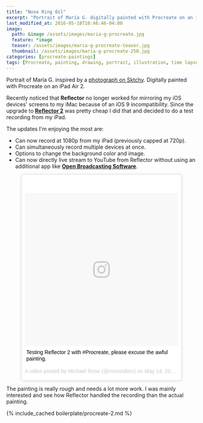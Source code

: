 ```yaml
---
title: "Nose Ring Oil"
excerpt: "Portrait of María G. digitally painted with Procreate on an iPad."
last_modified_at: 2016-05-18T10:46:46-04:00
image: 
  path: &image /assets/images/maria-g-procreate.jpg
  feature: *image
  teaser: /assets/images/maria-g-procreate-teaser.jpg
  thumbnail: /assets/images/maria-g-procreate-250.jpg
categories: [procreate-paintings]
tags: [Procreate, painting, drawing, portrait, illustration, time lapse]
---
```


Portrait of María G. inspired by a [photograph on Sktchy](http://sktchy.com/buLgeD ). Digitally painted with Procreate on an iPad Air 2.

Recently noticed that **Reflector** no longer worked for mirroring my iOS devices' screens to my iMac because of an iOS 9 incompatibility. Since the upgrade to [**Reflector 2**](http://www.airsquirrels.com/reflector/) was pretty cheap I did that and decided to do a test recording from my iPad.

The updates I'm enjoying the most are:

- Can now record at 1080p from my iPad (previously capped at 720p).
- Can simultaneously record multiple devices at once.
- Options to change the background color and image.
- Can now directly live stream to YouTube from Reflector without using an additional app like [**Open Broadcasting Software**](https://obsproject.com/).

<figure>
  <blockquote class="instagram-media" data-instgrm-captioned data-instgrm-version="7" style=" background:#FFF; border:0; border-radius:3px; box-shadow:0 0 1px 0 rgba(0,0,0,0.5),0 1px 10px 0 rgba(0,0,0,0.15); margin: 1px; max-width:658px; padding:0; width:99.375%; width:-webkit-calc(100% - 2px); width:calc(100% - 2px);"><div style="padding:8px;"> <div style=" background:#F8F8F8; line-height:0; margin-top:40px; padding:50.0% 0; text-align:center; width:100%;"> <div style=" background:url(data:image/png;base64,iVBORw0KGgoAAAANSUhEUgAAACwAAAAsCAMAAAApWqozAAAABGdBTUEAALGPC/xhBQAAAAFzUkdCAK7OHOkAAAAMUExURczMzPf399fX1+bm5mzY9AMAAADiSURBVDjLvZXbEsMgCES5/P8/t9FuRVCRmU73JWlzosgSIIZURCjo/ad+EQJJB4Hv8BFt+IDpQoCx1wjOSBFhh2XssxEIYn3ulI/6MNReE07UIWJEv8UEOWDS88LY97kqyTliJKKtuYBbruAyVh5wOHiXmpi5we58Ek028czwyuQdLKPG1Bkb4NnM+VeAnfHqn1k4+GPT6uGQcvu2h2OVuIf/gWUFyy8OWEpdyZSa3aVCqpVoVvzZZ2VTnn2wU8qzVjDDetO90GSy9mVLqtgYSy231MxrY6I2gGqjrTY0L8fxCxfCBbhWrsYYAAAAAElFTkSuQmCC); display:block; height:44px; margin:0 auto -44px; position:relative; top:-22px; width:44px;"></div></div> <p style=" margin:8px 0 0 0; padding:0 4px;"> <a href="https://www.instagram.com/p/BFZ4HeEgU48/" style=" color:#000; font-family:Arial,sans-serif; font-size:14px; font-style:normal; font-weight:normal; line-height:17px; text-decoration:none; word-wrap:break-word;" target="_blank">Testing Reflector 2 with #Procreate, please excuse the awful painting.</a></p> <p style=" color:#c9c8cd; font-family:Arial,sans-serif; font-size:14px; line-height:17px; margin-bottom:0; margin-top:8px; overflow:hidden; padding:8px 0 7px; text-align:center; text-overflow:ellipsis; white-space:nowrap;">A video posted by Michael Rose (@mmistakes) on <time style=" font-family:Arial,sans-serif; font-size:14px; line-height:17px;" datetime="2016-05-14T22:24:35+00:00">May 14, 2016 at 3:24pm PDT</time></p></div></blockquote>
  <script async defer src="//platform.instagram.com/en_US/embeds.js"></script>
</figure>

The painting is really rough and needs a lot more work. I was mainly interested and see how Reflector handled the recording than the actual painting.

{% include_cached boilerplate/procreate-2.md %}
